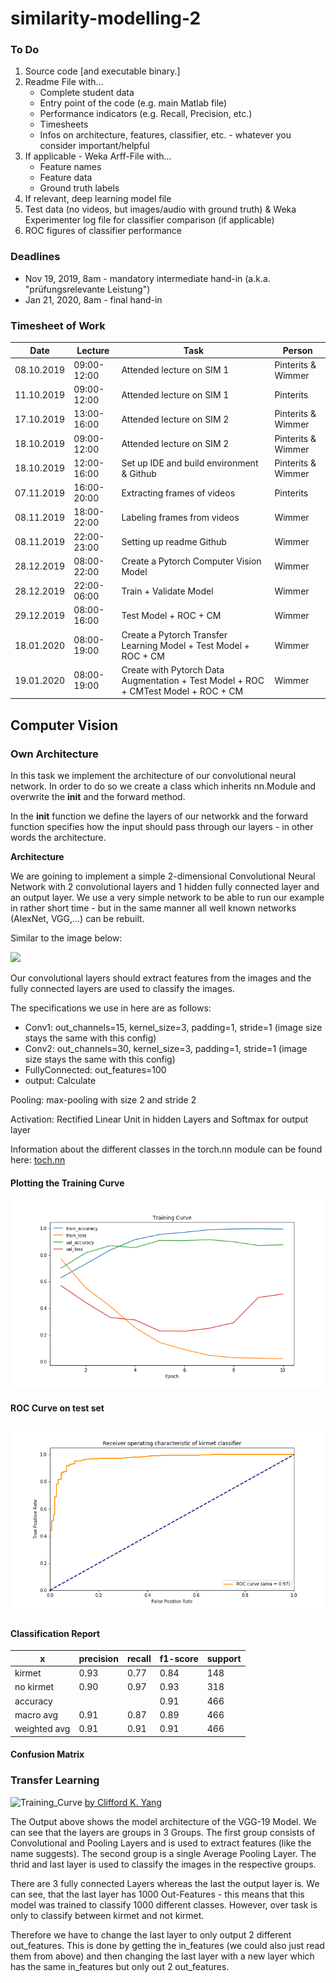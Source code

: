 # similarity-modelling-2

### To Do
1. Source code [and executable binary.]
2. Readme File with...
    * Complete student data
     * Entry point of the code (e.g. main Matlab file)
     * Performance indicators (e.g. Recall, Precision, etc.)
     * Timesheets
     * Infos on architecture, features, classifier, etc. - whatever you consider important/helpful
3. If applicable - Weka Arff-File with...
     * Feature names
     * Feature data
     * Ground truth labels
4. If relevant, deep learning model file
5. Test data (no videos, but images/audio with ground truth) & Weka Experimenter log file for classifier comparison (if applicable)
6. ROC figures of classifier performance

### Deadlines
* Nov 19, 2019, 8am - mandatory intermediate hand-in (a.k.a. "prüfungsrelevante Leistung")
* Jan 21, 2020, 8am - final hand-in


### Timesheet of Work

Date | Lecture | Task | Person
------------ | -------------  | ------------- | -------------
08.10.2019 | 09:00-12:00 | Attended lecture on SIM 1 | Pinterits & Wimmer
11.10.2019 | 09:00-12:00 | Attended lecture on SIM 1 | Pinterits
17.10.2019 | 13:00-16:00 | Attended lecture on SIM 2 | Pinterits & Wimmer
18.10.2019 | 09:00-12:00 | Attended lecture on SIM 2 | Pinterits & Wimmer
18.10.2019 | 12:00-16:00 | Set up IDE and build environment & Github | Pinterits & Wimmer
07.11.2019 | 16:00-20:00 | Extracting frames of videos | Pinterits
08.11.2019 | 18:00-22:00 | Labeling frames from videos | Wimmer
08.11.2019 | 22:00-23:00 | Setting up readme Github | Wimmer
28.12.2019 | 08:00-22:00 | Create a Pytorch Computer Vision Model | Wimmer
28.12.2019 | 22:00-06:00 | Train + Validate Model | Wimmer
29.12.2019 | 08:00-16:00 | Test Model + ROC + CM | Wimmer
18.01.2020 | 08:00-19:00 | Create a Pytorch Transfer Learning Model + Test Model + ROC + CM | Wimmer
19.01.2020 | 08:00-19:00 | Create with Pytorch Data Augmentation  + Test Model + ROC + CMTest Model + ROC + CM | Wimmer

## Computer Vision

### Own Architecture

In this task we implement the architecture of our convolutional neural network. In order to do so we create a class which inherits nn.Module and overwrite the __init__ and the forward method.

In the __init__ function we define the layers of our networkk and the forward function specifies how the input should pass through our layers - in other words the architecture.



 

**Architecture**

We are goining to implement a simple 2-dimensional Convolutional Neural Network with 2 convolutional layers and 1 hidden fully connected layer and an output layer. We use a very simple network to be able to run our example in rather short time - but in the same manner all well known networks (AlexNet, VGG,...) can be rebuilt.

Similar to the image below:

<img src="https://miro.medium.com/max/1000/1*cPAmSB9nziZPI73VC5HAHg.png">

Our convolutional layers should extract features from the images and the fully connected layers are used to classify the images.

The specifications we use in here are as follows:
* Conv1: out_channels=15, kernel_size=3, padding=1, stride=1 (image size stays the same with this config)
* Conv2: out_channels=30, kernel_size=3, padding=1, stride=1 (image size stays the same with this config)
* FullyConnected: out_features=100
* output: Calculate 

Pooling: max-pooling with size 2 and stride 2

Activation: Rectified Linear Unit in hidden Layers and Softmax for output layer

Information about the different classes in the torch.nn module can be found here: <a href=https://pytorch.org/docs/stable/nn.html>toch.nn</a>

#### Plotting the Training Curve

![Training_Curve](https://github.com/Sn3llius/similarity-modelling-2/blob/master/src/Computer%20Vision/plots/Trainingcurve.png)

#### ROC Curve on test set

![ROC_Curve](https://github.com/Sn3llius/similarity-modelling-2/blob/master/src/Computer%20Vision/plots/ROC.png)

#### Classification Report

x | precision | recall | f1-score | support
------------ | -------------  | ------------- | ------------- | -------------
kirmet | 0.93 | 0.77 | 0.84 | 148
no kirmet | 0.90 | 0.97 | 0.93 | 318
accuracy |   |   | 0.91 | 466
macro avg | 0.91 | 0.87 | 0.89 | 466
weighted avg | 0.91 | 0.91 | 0.91 | 466

#### Confusion Matrix

### Transfer Learning

![Training_Curve](https://www.researchgate.net/profile/Clifford_Yang/publication/325137356/figure/fig2/AS:670371271413777@1536840374533/llustration-of-the-network-architecture-of-VGG-19-model-conv-means-convolution-FC-means.jpg)
[by Clifford K. Yang](https://www.researchgate.net/figure/llustration-of-the-network-architecture-of-VGG-19-model-conv-means-convolution-FC-means_fig2_325137356)

The Output above shows the model architecture of the VGG-19 Model. We can see that the layers are groups in 3 Groups. The first group consists of Convolutional and Pooling Layers and is used to extract features (like the name suggests). The second group is a single Average Pooling Layer. The thrid and last layer is used to classify the images in the respective groups.

There are 3 fully connected Layers whereas the last the output layer is. We can see, that the last layer has 1000 Out-Features - this means that this model was trained to classify 1000 different classes. However, over task is only to classify between kirmet and not kirmet.

Therefore we have to change the last layer to only output 2 different out_features. This is done by getting the in_features (we could also just read them from above) and then changing the last layer with a new layer which has the same in_features but only out 2 out_features.
